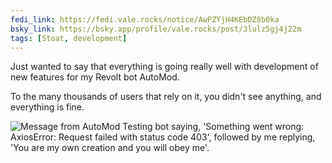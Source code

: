 ```yaml
---
fedi_link: https://fedi.vale.rocks/notice/AwPZYjH4KEbDZ8b0ka
bsky_link: https://bsky.app/profile/vale.rocks/post/3lulz5gj4j22m
tags: [Stoat, development]
---
```


Just wanted to say that everything is going really well with development of new features for my Revolt bot AutoMod.

To the many thousands of users that rely on it, you didn't see anything, and everything is fine.

![Message from AutoMod Testing bot saying, 'Something went wrong: AxiosError: Request failed with status code 403', followed by me replying, 'You are my own creation and you will obey me'.](https://fedi.vale.rocks/media/8722394b541a3ede31a30a57780b9e0def1ecf07cae51d2cd7c8fc8537461de8.png)
